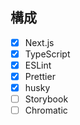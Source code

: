 ## 構成
- [x] Next.js
- [x] TypeScript
- [x] ESLint
- [x] Prettier
- [x] husky
- [ ] Storybook
- [ ] Chromatic